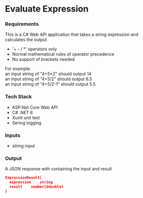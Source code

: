 # Evaluate Expression  

### Requirements
This is a C# Web API application that takes a string expression and calculates the output

- '+ - / *' operators only 
- Normal mathematical rules of operator precedence 
- No support of brackets needed

For example:  
an input string of "4+5*2" should output 14  
an input string of "4+5/2" should output 6.5  
an input string of "4+5/2-1" should output 5.5  

### Tech Stack
- ASP.Net Core Web API
- C# .NET 6
- Xunit unit test
- Serlog logging

### Inputs 
- string input

### Output 
A JSON response with containing the input and result

```json
ExpressionResult{
  expression 	string
  result	number($double)
}
```
